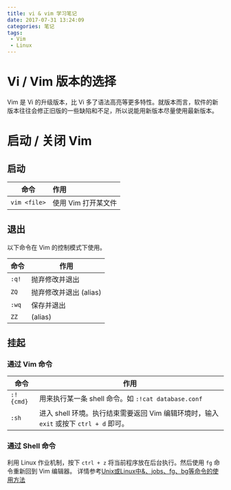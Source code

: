 ```yaml
---
title: vi & vim 学习笔记
date: 2017-07-31 13:24:09
categories: 笔记
tags:
 - Vim
 - Linux
---
```


# Vi / Vim 版本的选择

Vim 是 Vi 的升级版本，比 Vi 多了语法高亮等更多特性。就版本而言，软件的新版本往往会修正旧版的一些缺陷和不足，所以说能用新版本尽量使用最新版本。

# 启动 / 关闭 Vim

## 启动

| 命令 | 作用 |
| ---  | :--- |
| `vim <file>` | 使用 Vim 打开某文件

## 退出

以下命令在 Vim 的控制模式下使用。

| 命令 | 作用 |
| ---  | --- |
| `:q!` | 抛弃修改并退出 |
| `ZQ` | 抛弃修改并退出 (alias) |
| `:wq` | 保存并退出 |
| `ZZ` | (alias) |

## 挂起

### 通过 Vim 命令

| 命令 | 作用 |
| ---  | --- |
| `:!{cmd}` | 用来执行某一条 shell 命令。如 `:!cat database.conf` |
| `:sh` | 进入 shell 环境。执行结束需要返回 Vim 编辑环境时，输入 `exit` 或按下 `ctrl + d` 即可。 |

### 通过 Shell 命令

利用 Linux 作业机制，按下 `ctrl + z` 将当前程序放在后台执行。然后使用 `fg` 命令重新回到 Vim 编辑器。
详情参考[Unix或Linux中&、jobs、fg、bg等命令的使用方法](http://blog.sina.com.cn/s/blog_673ee2b50100iywr.html)
